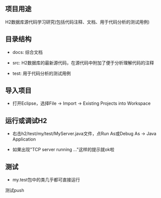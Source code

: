 ## 项目用途

H2数据库源代码学习研究(包括代码注释、文档、用于代码分析的测试用例)


## 目录结构

* docs: 综合文档

* src: H2数据库的最新源代码，在源代码中附加了便于分析理解代码的注释

* test: 用于代码分析的测试用例


## 导入项目

* 打开Eclipse，选择File -> Import -> Existing Projects into Workspace


## 运行或调试H2

* 右击h2/test/my/test/MyServer.java文件，点Run As或Debug As -> Java Application

* 如果出现"TCP server running ..."这样的提示就ok啦


## 测试

* my.test包中的类几乎都可直接运行

测试push

